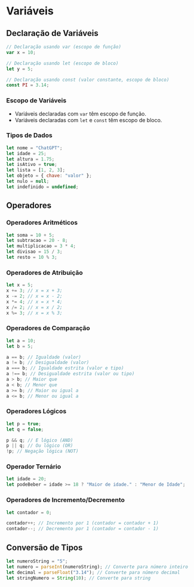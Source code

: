 # Variáveis

## Declaração de Variáveis

```javascript
// Declaração usando var (escopo de função)
var x = 10;

// Declaração usando let (escopo de bloco)
let y = 5;

// Declaração usando const (valor constante, escopo de bloco)
const PI = 3.14;
```

### Escopo de Variáveis

- Variáveis declaradas com `var` têm escopo de função.
- Variáveis declaradas com `let` e `const` têm escopo de bloco.

### Tipos de Dados

```javascript
let nome = "ChatGPT";
let idade = 25;
let altura = 1.75;
let isAtivo = true;
let lista = [1, 2, 3];
let objeto = { chave: "valor" };
let nulo = null;
let indefinido = undefined;
```

## Operadores

### Operadores Aritméticos

```javascript
let soma = 10 + 5;
let subtracao = 20 - 8;
let multiplicacao = 3 * 4;
let divisao = 15 / 3;
let resto = 10 % 3;
```

### Operadores de Atribuição

```javascript
let x = 5;
x += 3; // x = x + 3;
x -= 2; // x = x - 2;
x *= 4; // x = x * 4;
x /= 2; // x = x / 2;
x %= 3; // x = x % 3;
```

### Operadores de Comparação

```javascript
let a = 10;
let b = 5;

a == b; // Igualdade (valor)
a != b; // Desigualdade (valor)
a === b; // Igualdade estrita (valor e tipo)
a !== b; // Desigualdade estrita (valor ou tipo)
a > b; // Maior que
a < b; // Menor que
a >= b; // Maior ou igual a
a <= b; // Menor ou igual a
```

### Operadores Lógicos

```javascript
let p = true;
let q = false;

p && q; // E lógico (AND)
p || q; // Ou lógico (OR)
!p; // Negação lógica (NOT)
```

### Operador Ternário

```javascript
let idade = 20;
let podeBeber = idade >= 18 ? "Maior de idade." : "Menor de Idade";
```

### Operadores de Incremento/Decremento

```javascript
let contador = 0;

contador++; // Incremento por 1 (contador = contador + 1)
contador--; // Decremento por 1 (contador = contador - 1)
```

## Conversão de Tipos

```javascript
let numeroString = "5";
let numero = parseInt(numeroString); // Converte para número inteiro
let decimal = parseFloat("3.14"); // Converte para número decimal
let stringNumero = String(10); // Converte para string
```